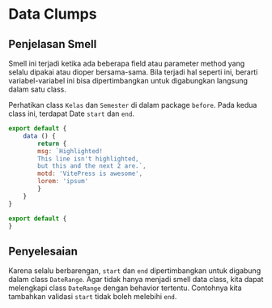 # Data Clumps


## Penjelasan Smell

Smell ini terjadi ketika ada beberapa field atau parameter method yang selalu dipakai atau dioper bersama-sama. Bila terjadi hal seperti ini, berarti variabel-variabel ini bisa dipertimbangkan untuk digabungkan langsung dalam satu class.

Perhatikan class `Kelas` dan `Semester` di dalam package `before`. Pada kedua class ini, terdapat Date `start` dan `end`.

<Tabs>
<Tab name="app" text="App.java">

```js
export default { 
    data () {
        return {
        msg: `Highlighted!
        This line isn't highlighted,
        but this and the next 2 are.`,
        motd: 'VitePress is awesome',
        lorem: 'ipsum'
        }
    }
}
```

</Tab>
<Tab name="make" text="Make.java">

```js
export default { 
}
```

</Tab>
</Tabs>

## Penyelesaian

Karena selalu berbarengan, `start` dan `end` dipertimbangkan untuk digabung dalam class `DateRange`. Agar tidak hanya menjadi smell data class, kita dapat melengkapi class `DateRange` dengan behavior tertentu. Contohnya kita tambahkan validasi `start` tidak boleh melebihi `end`.